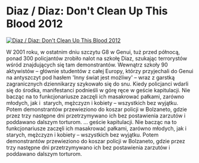 Diaz / Diaz: Don't Clean Up This Blood 2012 
=============
[![Diaz / Diaz: Don't Clean Up This Blood 2012 ](http://vidos.pl/images/player.gif)](http://vidos.pl/diaz-diaz-don-t-clean-up-this-blood-2012)

 W 2001 roku, w ostatnim dniu szczytu G8 w Genui, tuż przed północą, ponad 300 policjantów zrobiło nalot na szkołę Diaz, szukając terrorystów wśród znajdujących się tam demonstrantów. Wewnątrz szkoły 90 aktywistów – głównie studentów z całej Europy, którzy przyjechali do Genui na antyszczyt pod hasłem 'Inny świat jest możliwy' – wraz z garstką zagranicznych dziennikarzy szykowało się do snu. Kiedy policjanci wdarli się do środka, manifestanci podnieśli w górę ręce w geście kapitulacji. Nie bacząc na to funkcjonariusze zaczęli ich masakrować pałkami, zarówno młodych, jak i  starych, mężczyzn i kobiety – wszystkich bez wyjątku. Potem demonstrantów przewieziono do koszar policji w Bolzaneto, gdzie przez trzy następne dni przetrzymywano ich bez postawienia zarzutów i poddawano dalszym torturom.  ... geście kapitulacji. Nie bacząc na to funkcjonariusze zaczęli ich masakrować pałkami, zarówno młodych, jak i  starych, mężczyzn i kobiety – wszystkich bez wyjątku. Potem demonstrantów przewieziono do koszar policji w Bolzaneto, gdzie przez trzy następne dni przetrzymywano ich bez postawienia zarzutów i poddawano dalszym torturom.
